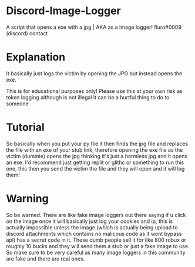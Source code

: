 # Discord-Image-Logger
A script that opens a exe with a jpg | AKA as a Image logger!
fluro#0009 (discord) contact



# Explanation
It basically just logs the victim by opening the JPG but instead opens the exe.



This is for educational purposes only! Please use this at your own risk as token logging although is not illegal it can be a hurtful thing to do to someone

# Tutorial
So basically when you put your py file it then finds the jpg file and replaces the file with an exe of your stub link, therefore opening the exe file as the victim (dummie) opens the jpg thinking it's just a harmless jpg and it opens an exe. I'd recommend just getting replit or glithc or something to run this one, this then you send the victim the file and they will open and it will log them!

# Warning
So be warned. There are like fake image loggers out there saying if u click on the image once it will basically just log your cookies and ip, this is actually impossible unless the image (which is actually being upload to discord attachments which contains no malicous code as it wont bypass api) has a secret code in it. These dumb people sell it for like 800 robux or roughly 10 bucks and they will send them a stub or just a fake image to use. So make sure to be very careful as many image loggers in this community are fake and there are real ones.
